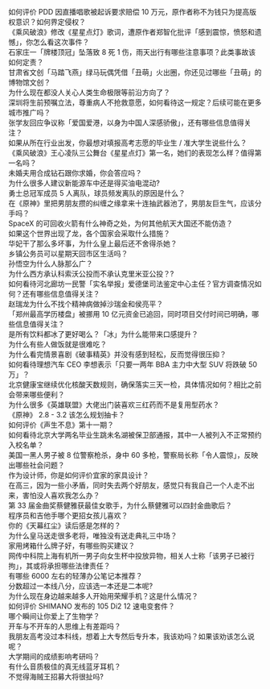 如何评价 PDD 因直播唱歌被起诉要求赔偿 10 万元，原作者称不为钱只为提高版权意识？如何界定侵权？  
《乘风破浪》修改《星星点灯》歌词，遭原作者郑智化批评「感到震惊，愤怒和遗憾」，你怎么看这次事件？  
石家庄一「牌楼顶冠」坠落致 8 死 1 伤，雨天出行有哪些注意事项？此类事故该如何定责？  
甘肃省文创「马踏飞燕」绿马玩偶凭借「丑萌」火出圈，你还见过哪些「丑萌」的博物馆文创？  
为什么现在都没人关心人类生命极限等前沿方向了？  
深圳将生前预嘱立法，尊重病人不抢救意愿，如何看待这一规定？后续可能在更多城市推广吗？  
张学友回应争议称「爱国爱港，以身为中国人深感骄傲」，还有哪些信息值得关注？  
如果从所在行业出发，你最想对填报高考志愿的毕业生 / 准大学生说些什么？  
《乘风破浪》王心凌队三公舞台《星星点灯》第一名，她们的表现怎么样？值得第一名吗？  
未婚夫用合成钻石跟你求婚，你会答应吗？  
为什么很多人建议新能源车中还是得买油电混动?  
勇士总冠军成员 5 人离队，球员频发离队的原因是什么？  
在《原神》里把男朋友攒的纠缠之缘拿来十连抽武器池了，男朋友巨生气，应该分手吗？  
SpaceX 的可回收火箭有什么神奇之处，为何其他航天大国还不能仿造？  
如果这个世界出现了龙，各个国家会采取什么措施？  
华妃干了那么多坏事，为什么皇上最后还不舍得杀她？  
乡镇公务员可以星期天回市区生活吗？  
孙悟空为什么人脉那么广？  
为什么西方承认科索沃公投而不承认克里米亚公投？?  
如何看待河北廊坊一民警「实名举报」爱德堡司法鉴定中心主任？官方调查情况如何？还有哪些信息值得关注？  
赵瑞龙为什么不找个精神病做掉沙瑞金和侯亮平？  
「郑州最高学历楼盘」被挪用 10 亿元资金已追回，同时项目交付时间已明确，哪些信息值得关注？  
是所有饮料都冰了更好喝么？「冰」为什么能带来口感提升？  
为什么有些人做饭就是很难吃？  
为什么看完情景喜剧《破事精英》并没有感到轻松，反而觉得很压抑？  
如何看待理想汽车 CEO 李想表示「只要一两年 BBA 主力中大型 SUV 将跌破 50 万」？  
北京健康宝继续优化核酸天数规则，确保落实三天一检，具体情况如何？相比之前会带来哪些便利？  
为什么很多《英雄联盟》大佬出门装喜欢三红药而不是复用型药水？  
《原神》 2.8 - 3.2 该怎么规划抽卡？  
如何评价《声生不息》第十一期？  
如何看待北京大学两名毕业生跳未名湖被保卫部通报，其中一人被列入不正常预约入校名单？  
美国一黑人男子被 8 位警察枪杀，身中 60 多枪，警察局长称「令人震惊」，反映出哪些社会问题？  
作为设计师，你是如何评价宜家的家具设计？  
在高三，因为一些小矛盾，同时失去两个好朋友，感觉只有我自己一个人走不出来，害怕没人喜欢我怎么办？  
第 33 届金曲奖蔡健雅获最佳女歌手，为什么蔡健雅可以四封金曲歌后？  
程序员和吉他手哪个更招女孩儿喜欢？  
你的《天幕红尘》读后感是怎样的？  
为什么皇马送走很多老将，唯独没有送走典礼三中场？  
家用烤箱什么牌子好，有哪些购买建议？  
网传中科院上海有机所一男子向女生杯中投放异物，相关人士称「该男子已被行拘」，其或将承担哪些法律责任？  
有哪些 6000 左右的轻薄办公笔记本推荐？  
分数超过一本线八分，应该选一本还是二本呢?  
为什么现在身边越来越多人开始用荣耀手机？这是什么情况？  
如何评价 SHIMANO 发布的 105 Di2 12 速电变套件？  
哪个瞬间让你爱上了生物学？  
开车与不开车的人思维上有差距吗？  
我朋友高考没过本科线，想着上大专然后专升本，我该劝吗？如果该劝该怎么说呢？  
大学期间的成绩影响考研吗？  
有什么音质极佳的真无线蓝牙耳机？  
不觉得海贼王招募大将很扯吗?  
